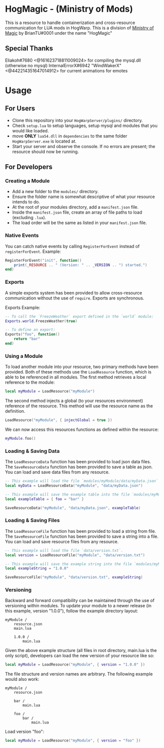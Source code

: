 # HogMagic - (Ministry of Mods)

This is a resource to handle containerization and cross-resource communication for LUA mods in HogWarp.
This is a division of [Ministry of Magic](https://github.com/meta-hub/ministry-of-mods) by BrianTU#0001 under the name "HogMagic"

## Special Thanks
Eliakoh#7680 <@161623718811009024> for compiling the mysql.dll (otherwise no mysql)
InternalErrorX#6942 "WindWakerX" <@442214351647014912> for current animations for emotes

# Usage

## For Users

- Clone this repository into your `HogWarpServer/plugins/` directory.
- Check `setup.lua` to setup languages, setup mysql and modules that you would like loaded.
- move **ONLY** `lua54.dll` in `dependencies` to the same folder `HogWarpServer.exe` is located at.
- Start your server and observe the console. If no errors are present; the resource should now be running.

## For Developers

### Creating a Module

- Add a new folder to the `modules/` directory.
- Ensure the folder name is somewhat descriptive of what your resource intends to do.
- At the root of your modules directory, add a `manifest.json` file.
- Inside the `manifest.json` file, create an array of file paths to load (excluding `.lua`).
- The load order will be the same as listed in your `manifest.json` file.

### Native Events

You can catch native events by calling `RegisterForEvent` instead of `registerForEvent`.
Example:

```lua
RegisterForEvent("init", function()
    print(_RESOURCE .. " (Version: " .. _VERSION .. ") started.")
end)
```

### Exports

A simple exports system has been provided to allow cross-resource communication without the use of `require`.
Exports are synchronous.

Exports Example:
```lua
-- To call the `FreezeWeather` export defined in the `world` module:
Exports.world.FreezeWeather(true)

-- To define an export:
Exports("foo", function()
    return "bar"
end)
```

### Using a Module

To load another module into your resource, two primary methods have been provided.
Both of these methods use the `LoadResource` function, which is able to be referenced in all modules.
The first method retrieves a local reference to the module:

```lua
local myModule = LoadResource("myModule")
```

The second method injects a global (to your resources environment) reference of the resource.
This method will use the resource name as the definition.

```lua
LoadResource("myModule", { injectGlobal = true })
```

We can now access this resources functions as defined within the resource:

```lua
myModule.foo()
```

### Loading & Saving Data

The `LoadResourceData` function has been provided to load json data files.
The `SaveResourceData` function has been provided to save a table as json.
You can load and save data files from any resource.

```lua
-- This example will load the file `modules/myModule/data/myData.json` into a table.
local myData = LoadResourceData("myModule", "data/myData.json")

-- This example will save the example table into the file `modules/myModule/data/myData.json`.
local exampleTable = { foo = "bar" }

SaveResourceData("myModule", "data/myData.json", exampleTable)
```

### Loading & Saving Files

The `LoadResourceFile` function has been provided to load a string from file.
The `SaveResourceFile` function has been provided to save a string into a file.
You can load and save resource files from any resource.

```lua
-- This example will load the file `data/version.txt`.
local version = LoadResourceFile("myModule", "data/version.txt")

-- This example will save the example string into the file `modules/myModule/data/version.txt`.
local exampleString = "1.0.0"

SaveResourceFile("myModule", "data/version.txt", exampleString)
```

### Versioning

Backward and forward compatibility can be maintained through the use of versioning within modules.
To update your module to a newer release (in this example, version "1.0.0"), follow the example directory layout:

```
myModule /
    resource.json
    main.lua

    1.0.0 /
        main.lua
```

Given the above example structure (all files in root directory, main.lua is the only script), developers can load the new version of your resource like so:

```lua
local myModule = LoadResource("myModule", { version = "1.0.0" })
```

The file structure and version names are arbitrary. The following example would also work:

```
myModule /
    resource.json

    bar /
        main.lua

    foo /
        bar /
            main.lua
```

Load version "foo":

```lua
local myModule = LoadResource("myModule", { version = "foo" })
```